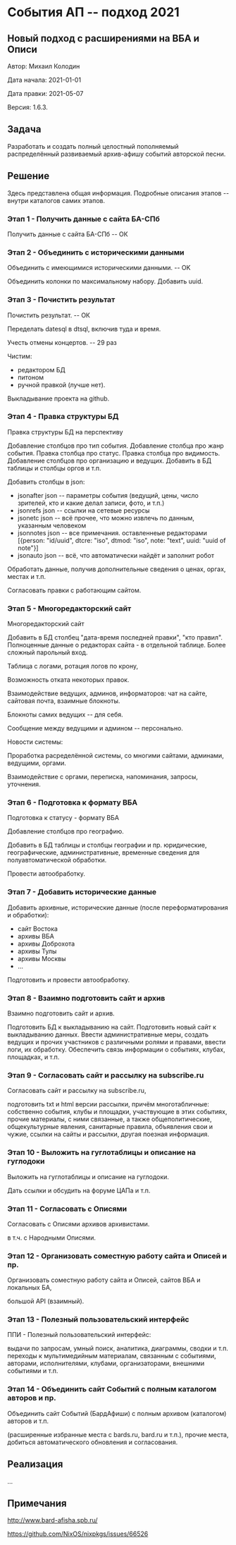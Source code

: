 События АП -- подход 2021
=====================================

Новый подход с расширениями на ВБА и Описи
-------------------------------------

Автор: Михаил Колодин

Дата начала: 2021-01-01

Дата правки: 2021-05-07

Версия: 1.6.3.

Задача
-------------------------------------

Разработать и создать 
полный целостный пополняемый распределённый развиваемый
архив-афишу событий авторской песни.

Решение
-------------------------------------

Здесь представлена общая информация.
Подробные описания этапов -- внутри каталогов самих этапов.

### Этап 1 - Получить данные с сайта БА-СПб

Получить данные с сайта БА-СПб -- ОК

### Этап 2 - Объединить с историческими данными

Объединить с имеющимися историческими данными. -- OK

Объединить колонки по максимальному набору.
Добавить uuid.

### Этап 3 - Почистить результат

Почистить результат. -- ОК

Переделать datesql в dtsql, включив туда и время.

Учесть отмены концертов. -- 29 раз

Чистим:
- редактором БД
- питоном
- ручной правкой (лучше нет).

Выкладывание проекта на github.

### Этап 4 - Правка структуры БД

Правка структуры БД на перспективу

Добавление столбцов про тип события.
Добавление столбца про жанр события.
Правка столбца про статус.
Правка столбца про видимость.
Добавление столбцов про организацию и ведущих.
Добавить в БД таблицы и столбцы оргов и т.п.

Добавить столбцы в json:
- jsonafter json -- параметры события (ведущий, цены, число зрителей, кто и какие делал записи, фото, и т.п.)
- jsonrefs json -- ссылки на сетевые ресурсы 
- jsonetc json -- всё прочее, что можно извлечь по данным, указанным человеком
- jsonnotes json -- все примечания. оставленнеые редакторами
  [{person: "id/uuid", dtcre: "iso", dtmod: "iso", note: "text", uuid: "uuid of note"}]
- jsonauto json -- всё, что автоматически найдёт и заполнит робот

Обработать данные, получив дополнительные сведения о ценах, оргах, местах и т.п.

Согласовать правки с работающим сайтом.

### Этап 5 - Многоредакторский сайт

Многоредакторский сайт

Добавить в БД столбец "дата-время последней правки", "кто правил".
Полноценные данные о редакторах сайта - в отдельной таблице.
Более сложный парольный вход.

Таблица с логами, ротация логов по крону,

Возможность отката некоторых правок.

Взаимодействие ведущих, админов, информаторов:
чат на сайте, сайтовая почта, взаимные блокноты.

Блокноты самих ведущих -- для себя.

Сообщение между ведущими и админом -- персонально.

Новости системы:

Проработка расределённой системы,
со многими сайтами, админами, ведущими, оргами.

Взаимодействие с оргами, переписка, напоминания, запросы, уточнения.

### Этап 6 - Подготовка к формату ВБА

Подготовка к статусу - формату ВБА

Добавление столбцов про географию.

Добавить в БД таблицы и столбцы географии и пр. юридические, географические, административные, временные сведения для полуавтоматической обработки.

Провести автообработку.

### Этап 7 - Добавить исторические данные

Добавить архивные, исторические данные (после переформатирования и обработки): 

- сайт Востока
- архивы ВБА
- архивы Доброхота
- архивы Тулы
- архивы Москвы
- ...

Подготовить и провести автообработку.

### Этап 8 - Взаимно подготовить сайт и архив

Взаимно подготовить сайт и архив.

Подготовить БД к выкладыванию на сайт.
Подготовить новый сайт к выкладыванию данных.
Ввести административные меры,
создать ведущих и прочих участников с различными ролями и правами,
ввести логи, их обработку.
Обеспечить связь информации о событиях, клубах, площадках, и т.п.

### Этап 9 - Согласовать сайт и рассылку на subscribe.ru

Согласовать сайт и рассылку на subscribe.ru, 

подготовить txt и html версии рассылки,
причём многотабличные: 
собственно события, 
клубы и площадки, участвующие в этих событиях,
прочие материалы, с ними связанные,
а также общеполитические, общекультурные явления, 
санитарные правила, 
объявления свои и чужие,
ссылки на сайты и рассылки,
другая поезная информация.

### Этап 10 - Выложить на гуглотаблицы и описание на гуглодоки

Выложить на гуглотаблицы и описание на гуглодоки.

Дать ссылки и обсудить на форуме ЦАПа и т.п.

### Этап 11 - Согласовать с Описями

Согласовать с Описями архивов архивистами. 

в т.ч. с Народными Описями.

### Этап 12 - Организовать соместную работу сайта и Описей и пр.

Организовать соместную работу сайта и Описей, сайтов ВБА и локальных БА,

большой API (взаимный).

### Этап 13 - Полезный пользовательский интерфейс

ППИ - Полезный пользовательский интерфейс: 

выдачи по запросам, умный поиск, аналитика, диаграммы, сводки и т.п.
переходы к мультимедийным материалам, 
связанным с событиями, авторами, исполнителями, клубами, организаторами, 
внешними событиями и т.п.

### Этап 14 - Объединить сайт Событий с полным каталогом авторов и пр.

Объединить сайт Событий (БардАфиши) с полным архивом (каталогом) авторов и т.п.

(расширенные избранные места с bards.ru, bard.ru и т.п.),
прочие места,
добиться автоматического обновления и согласования.


Реализация
--------------------------------------

...

Примечания
--------------------------------------

http://www.bard-afisha.spb.ru/

https://github.com/NixOS/nixpkgs/issues/66526

